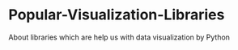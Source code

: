# Popular-Visualization-Libraries
About libraries which are help us with data visualization by Python 
